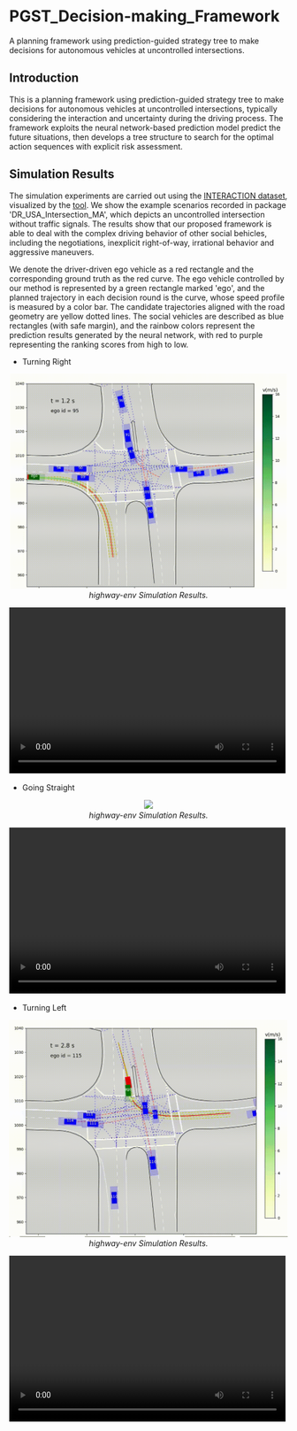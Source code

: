 # PGST_Decision-making_Framework
A planning framework using prediction-guided strategy tree to make decisions for autonomous vehicles at uncontrolled intersections.

## Introduction
This is a planning framework using prediction-guided strategy tree to make decisions for autonomous vehicles at uncontrolled intersections, typically considering the interaction and uncertainty during the driving process. The framework exploits the neural network-based prediction model predict the future situations, then develops a tree structure to search for the optimal action sequences with explicit risk assessment. 


## Simulation Results
The simulation experiments are carried out using the [INTERACTION dataset](https://interaction-dataset.com/), visualized by the [tool](https://github.com/interaction-dataset/interaction-dataset). We show the example scenarios recorded in package 'DR_USA_Intersection_MA', which depicts an uncontrolled intersection without traffic signals. The results show that our proposed framework is able to deal with the complex driving behavior of other social behicles, including the negotiations, inexplicit right-of-way, irrational behavior and aggressive maneuvers. 

We denote the driver-driven ego vehicle as a red rectangle and the corresponding ground truth as the red curve. The ego vehicle controlled by our method is represented by a green rectangle marked 'ego', and the planned trajectory in each decision round is the curve, whose speed profile is measured by a color bar. The candidate trajectories aligned with the road geometry are yellow dotted lines. The social vehicles are described as blue rectangles (with safe margin), and the rainbow colors represent the prediction results generated by the neural network, with red to purple representing the ranking scores from high to low.

* Turning Right  
<p align="center">
    <img src="https://github.com/zt-BIT/PGST_Decision-making_Framework/blob/main/videos/RightTurn.gif" width="500"><br/>
    <em>highway-env Simulation Results.</em>
</p>

<video src="https://github.com/zt-BIT/PGST_Decision-making_Framework/blob/main/videos/RightTurn.mp4.mp4" controls="controls" width="500" height="300"></video>

* Going Straight 
<p align="center">
    <img src="https://github.com/zt-BIT/PGST_Decision-making_Framework/blob/main/videos/GoStraight.gif"><br/>
    <em>highway-env Simulation Results.</em>
</p>
<video src="https://github.com/zt-BIT/PGST_Decision-making_Framework/blob/main/videos/GoStraight.mp4" controls="controls" width="500" height="300"></video>

* Turning Left
<p align="center">
    <img src="https://github.com/zt-BIT/PGST_Decision-making_Framework/blob/main/videos/LeftTurn.gif"><br/>
    <em>highway-env Simulation Results.</em>
</p>
<video src="https://github.com/zt-BIT/PGST_Decision-making_Framework/blob/main/videos/LeftTurn.mp4" controls="controls" width="500" height="300"></video>

